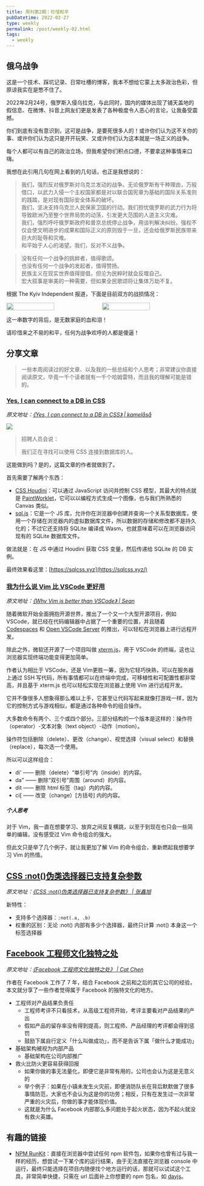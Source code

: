 ```yaml
---
title: 周刊第2期：珍惜和平
pubDatetime: 2022-02-27
type: weekly
permalink: /post/weekly-02.html
tags: 
  - weekly
---
```


## 俄乌战争
这是一个技术、踩坑记录、日常吐槽的博客，我本不想给它蒙上太多政治色彩，但原谅我实在是憋不住了。

2022年2月24号，俄罗斯入侵乌拉克，与此同时，国内的媒体出现了铺天盖地的假信息、在微博、抖音上网友们更是发表了各种极度令人恶心的言论，让我备受震撼。

你们到底有没有意识到，这可是战争，是要死很多人的！或许你们认为这不关你的事、或许你们认为这只是开开玩笑、又或许你们认为这本就是一场正义的战争。

每个人都可以有自己的政治立场，但我希望你们积点口德，不要拿这种事情来口嗨。

我想在此引用几句在网上看到的几句话，也正是我想说的：
> 我们，强烈反对俄罗斯对乌克兰发动的战争。无论俄罗斯有千种理由，万般借口，以武力入侵一个主权国家都是对以联合国宪章为基础的国际关系准则的践踏，是对现有国际安全体系的破坏。<br />
> 我们，坚决支持乌克兰人民保家卫国的行动。我们担忧俄罗斯的武力行为将导致欧洲乃至整个世界局势的动荡，引发更大范围的人道主义灾难。<br />
> 我们，强烈呼吁俄罗斯政府和普京总统停止战争，用谈判解决纠纷。强权不仅会使文明进步的成果和国际正义的原则毁于一旦，还会给俄罗斯民族带来巨大的耻辱和灾难。<br />
> 和平始于人心的渴望。我们，反对不义战争。

> 没有任何一个战争的挑衅者，值得歌颂。<br />
> 也没有任何一个战争的发起者，值得赞扬。<br />
> 民族主义在现实世界值得提倡，但沦为民粹时就会反噬自己。<br />
> 宏大叙事是审美的一种需要，但如果全民歌颂将让集体万劫不复。<br />

根据 The Kyiv Independent 报道，下面是目前双方的战损情况：

<div style="display: flex;">
    <img width="50%" src="https://gd4ark-1258805822.cos.ap-guangzhou.myqcloud.com/images202202282142093.jpeg">
    <img width="50%" src="https://gd4ark-1258805822.cos.ap-guangzhou.myqcloud.com/images202202282142529.jpeg">
</div>

这一串数字的背后，是无数家庭的血和泪！

请珍惜来之不易的和平，任何为战争欢呼的人都是傻逼！

## 分享文章

> 一些本周阅读过的好文章、以及我的一些总结和个人思考；非常建议你直接阅读原文，毕竟一千个读者就有一千个哈姆雷特，而且我的理解可能是错的。

### [Yes, I can connect to a DB in CSS](https://www.leemeichin.com/posts/yes-i-can-connect-to-a-db-in-css.html)

*原文地址：[《Yes, I can connect to a DB in CSS》 | kamelåså](https://www.leemeichin.com/posts/yes-i-can-connect-to-a-db-in-css.html)*

![](https://www.leemeichin.com/img/yes-i-can-connect-to-a-db-in-css/tweet.jpg)

> 招聘人员会说：
> 
> 
> 我们正在寻找可以使用 CSS 连接到数据库的人。
> 

这能做到吗？是的，这篇文章的作者就做到了。

首先需要了解两个东西：

- [CSS Houdini](https://developer.mozilla.org/zh-CN/docs/Web/Guide/Houdini)：可以通过 JavaScript 访问并控制 CSS 模型，其最大的特点就是 [PaintWorklet](https://developer.mozilla.org/en-US/docs/Web/API/PaintWorklet)，它可以以编程方式生成一个图像，也与我们所熟悉的 Canvas 类似。
- [sql.js](https://sql.js.org/)：它是一个 JS 库，允许你在浏览器中创建并查询一个关系型数据库，使用一个存储在浏览器内的虚拟数据库文件，所以数据的存储和修改都不是持久化的；不过它还支持将 SQLite 编译成 Wasm，也就意味着可以在浏览器访问现有的 SQLite 数据库文件。

做法就是：在 JS 中通过 Houdini 获取 CSS 变量，然后传递给 SQLite 的 DB 实例。

最终效果看这里：[https://sqlcss.xyz](https://sqlcss.xyz/)

### [我为什么说 Vim 比 VSCode 更好用](https://sean-warman.medium.com/why-vim-is-better-than-vscode-d09e2355eb37)

*原文地址：[《Why Vim is better than VSCode》 | Sean](https://sean-warman.medium.com/why-vim-is-better-than-vscode-d09e2355eb37)*

随着微软开始全面拥抱开源世界，推出了一个又一个大型开源项目，例如 VSCode，就已经在代码编辑器中占据了一个重要的位置，并且随着 [Codespaces](https://github.com/features/codespaces) 和 [Open VSCode Server](https://github.com/gitpod-io/openvscode-server) 的推出，可以轻松在浏览器上进行远程开发。

除此之外，微软还开源了一个项目叫做 [xterm.js](https://github.com/xtermjs/xterm.js/)，用于 VSCode 的终端，这也让浏览器实现终端功能变得更加简单。

作者认为相比于 VSCode，还是 Vim更胜一筹，因为它轻巧快熟，可以在服务器上通过 SSH 写代码，所有事情都可以在终端中完成，可移植性和可配置性都非常高，并且基于 xterm.js 也可以轻松实现在浏览器上使用 Vim 进行远程开发。

它并不像很多人想象得那么难以上手，它甚至让代码写起来就像打游戏一样，因为它的控制方式与游戏相似，都是通过各种命令的组合操作。

大多数命令有两个、三个或四个部分。三部分结构的一个版本是这样的：操作符（operator）-文本对象（text object）-动作（motion）。

操作符包括删除（delete）、更改（change）、视觉选择（visual select）和替换（replace），每次选一个使用。

所以可以这样组合：

- di' —— 删除（delete）“单引号”内（inside）的内容。
- da" —— 删除“双引号”周围（around）的内容。
- dit —— 删除 html 标签（tag）内的内容。
- ci[ —— 改变（change）[方括号] 内的内容。

##### 个人思考

对于 Vim，我一直在想要学习、放弃之间反复横跳，以至于到现在也只会一些简单的编辑，没有感受过 Vim 命令组合的强大。

但此文只是举了几个例子，就让我更加了解 Vim 的命令组合，重新燃起我想要学习 Vim 的热情。

## [CSS :not()伪类选择器已支持复杂参数](https://www.zhangxinxu.com/wordpress/2022/02/css-not-pseudo-class-list-argument/?utm_source=tuicool&utm_medium=referral)
*原文地址：[《CSS :not()伪类选择器已支持复杂参数》 | 张鑫旭](https://www.zhangxinxu.com/wordpress/2022/02/css-not-pseudo-class-list-argument/?utm_source=tuicool&utm_medium=referral)*

新特性：

- 支持多个选择器：`:not(.a, .b)`
- 权重的区别：无论 :not() 内部有多少个选择器，最终只计算 :not() 本身这一个标签选择器

## [Facebook 工程师文化独特之处](https://chinese.catchen.me/2022/02/unique-engineering-culture-of-facebook.html)
*原文地址：[《Facebook 工程师文化独特之处》 | Cat Chen](https://chinese.catchen.me/2022/02/unique-engineering-culture-of-facebook.html)*

作者在 Facebook 工作了 7 年，结合 Facebook 之前和之后的其它公司的经验， 本文就分享了一些作者觉得属于 Facebook 的独特文化的地方。

- 工程师对产品结果负责任
    - 工程师考评不只看技术，从高级工程师开始，考评主要看对产品结果的产出
    - 假如产品的留存率没有得到提高，则工程师、产品经理的考评都会得到惩罚
    - 鼓励下属自行定义「什么叫做成功」，而不是告诉下属「做什么才能成功」
- 基础架构被视为内部产品
    - 基础架构在公司内部推广
- 救火比防火更容易获得回报
    - 如果你做的事无法量化，即便它是非常有用的，公司也会认为这是无意义的
    - 举个例子：如果在小镇未发生火灾前，即便消防队长在背后默默做了很多事情防范，大家也不会认为这是你的功劳；相反，只有在发生过一次非常严重的火灾后，你做的事才能体现价值。
    - 这就是为什么 Facebook 内部那么多问题处于起火状态，因为不起火就没有救火英雄。

## 有趣的链接

- [NPM RunKit](https://npm.runkit.com)：直接在浏览器中尝试任何 npm 软件包，如果你也曾有过与我一样的经历，想尝试一下某个库的运行结果，由于无法直接在浏览器 console 中运行，最终只能选择在项目内随便找个地方运行的话，那就可以试试这个工具，非常简单快捷，只需在 url 后面补上你想要的 npm 包名，如 [dayjs](https://npm.runkit.com/dayjs)。
